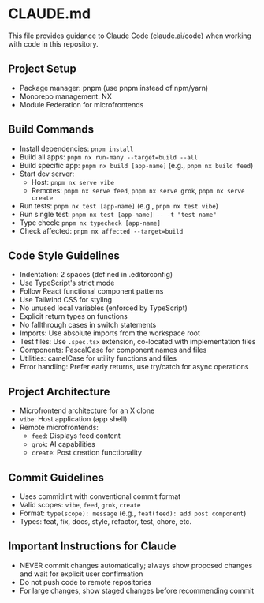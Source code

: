 # CLAUDE.md

This file provides guidance to Claude Code (claude.ai/code) when working with code in this repository.

## Project Setup
- Package manager: pnpm (use pnpm instead of npm/yarn)
- Monorepo management: NX
- Module Federation for microfrontends

## Build Commands
- Install dependencies: `pnpm install`
- Build all apps: `pnpm nx run-many --target=build --all`
- Build specific app: `pnpm nx build [app-name]` (e.g., `pnpm nx build feed`)
- Start dev server:
  - Host: `pnpm nx serve vibe`
  - Remotes: `pnpm nx serve feed`, `pnpm nx serve grok`, `pnpm nx serve create`
- Run tests: `pnpm nx test [app-name]` (e.g., `pnpm nx test vibe`)
- Run single test: `pnpm nx test [app-name] -- -t "test name"`
- Type check: `pnpm nx typecheck [app-name]`
- Check affected: `pnpm nx affected --target=build`

## Code Style Guidelines
- Indentation: 2 spaces (defined in .editorconfig)
- Use TypeScript's strict mode
- Follow React functional component patterns
- Use Tailwind CSS for styling
- No unused local variables (enforced by TypeScript)
- Explicit return types on functions
- No fallthrough cases in switch statements
- Imports: Use absolute imports from the workspace root
- Test files: Use `.spec.tsx` extension, co-located with implementation files
- Components: PascalCase for component names and files
- Utilities: camelCase for utility functions and files
- Error handling: Prefer early returns, use try/catch for async operations

## Project Architecture
- Microfrontend architecture for an X clone
- `vibe`: Host application (app shell)
- Remote microfrontends:
  - `feed`: Displays feed content
  - `grok`: AI capabilities
  - `create`: Post creation functionality

## Commit Guidelines
- Uses commitlint with conventional commit format
- Valid scopes: `vibe`, `feed`, `grok`, `create`
- Format: `type(scope): message` (e.g., `feat(feed): add post component`)
- Types: feat, fix, docs, style, refactor, test, chore, etc.

## Important Instructions for Claude
- NEVER commit changes automatically; always show proposed changes and wait for explicit user confirmation
- Do not push code to remote repositories
- For large changes, show staged changes before recommending commit